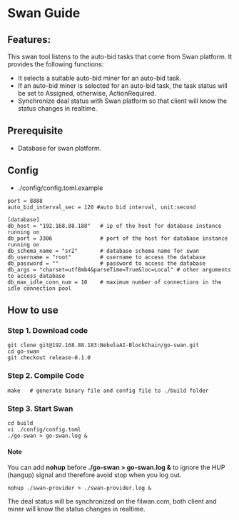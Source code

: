 # Swan Guide

## Features:

This swan tool listens to the auto-bid tasks that come from Swan platform. It provides the following functions:

* It selects a suitable auto-bid miner for an auto-bid task. 
* If an auto-bid miner is selected for an auto-bid task, the task status will be set to Assigned, otherwise, ActionRequired.
* Synchronize deal status with Swan platform so that client will know the status changes in realtime.

## Prerequisite
- Database for swan platform.

## Config
* ./config/config.toml.example
```shell
port = 8888
auto_bid_interval_sec = 120 #auto bid interval, unit:second

[database]
db_host = "192.168.88.188"   # ip of the host for database instance running on
db_port = 3306               # port of the host for database instance running on
db_schema_name = "sr2"       # database schema name for swan
db_username = "root"         # username to access the database
db_password = ""             # password to access the database
db_args = "charset=utf8mb4&parseTime=True&loc=Local" # other arguments to access database
db_max_idle_conn_num = 10    # maximum number of connections in the idle connection pool
```
## How to use

### Step 1. Download code
```shell
git clone git@192.168.88.183:NebulaAI-BlockChain/go-swan.git
cd go-swan
git checkout release-0.1.0
```

### Step 2. Compile Code
```shell
make   # generate binary file and config file to ./build folder
```

### Step 3. Start Swan
```shell
cd build
vi ./config/config.toml
./go-swan > go-swan.log &
```

#### Note
You can add **nohup** before **./go-swan > go-swan.log &** to ignore the HUP (hangup) signal and therefore avoid stop when you log out.
```shell
nohup ./swan-provider > ./swan-provider.log &
```

The deal status will be synchronized on the filwan.com, both client and miner will know the status changes in realtime.
